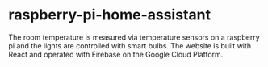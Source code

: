 # raspberry-pi-home-assistant

The room temperature is measured via temperature sensors on a raspberry pi and the lights are
controlled with smart bulbs. The website is built with React and operated with Firebase on
the Google Cloud Platform.
